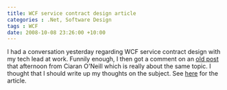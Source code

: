 ```yaml
---
title: WCF service contract design article
categories : .Net, Software Design
tags : WCF
date: 2008-10-08 23:26:00 +10:00
---
```


I had a conversation yesterday regarding WCF service contract design with my tech lead at work. Funnily enough, I then got a comment on an [old post][0] that afternoon from Ciaran O'Neill which is really about the same topic. I thought that I should write up my thoughts on the subject. See [here][1] for the article.

[0]: /2006/12/05/wcf-and-large-messages/
[1]: /2008/10/08/wcf-service-contract-design/
